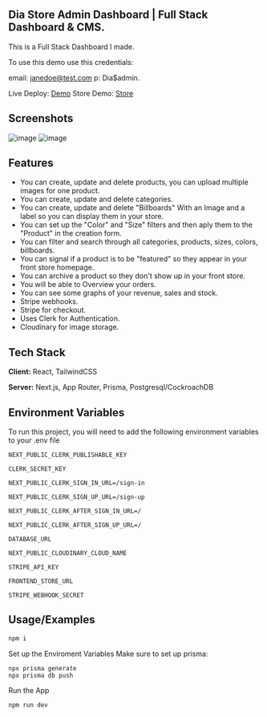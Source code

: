 ## Dia Store Admin Dashboard | Full Stack Dashboard & CMS.

This is a Full Stack Dashboard I made.

To use this demo use this credentials: 

email: janedoe@test.com
p: Dia$admin.

Live Deploy: [Demo](https://dia-ecommerce-pannel.vercel.app)
Store Demo: [Store](https://dia-store-website.vercel.app)
## Screenshots

![image](https://github.com/devgnox/dia-ecommerce-pannel/assets/34384738/76c26314-fcb3-41a6-8ee8-f0caa0c8b292)
![image](https://github.com/devgnox/dia-ecommerce-pannel/assets/34384738/928794ba-d216-43ce-8d1a-6a3b50f8ee6f)

## Features

- You can create, update and delete products, you can upload multiple images for one product.
- You can create, update and delete categories.
- You can create, update and delete "Billboards" With an Image and a label so you can display them in your store. 
- You can set up the "Color" and "Size" filters and then aply them to the "Product" in the creation form.
- You can filter and search through all categories, products, sizes, colors, billboards.
- You can signal if a product is to be "featured" so they appear in your front store homepage.
- You can archive a product so they don't show up in your front store.
- You will be able to Overview your orders.
- You can see some graphs of your revenue, sales and stock.
- Stripe webhooks.
- Stripe for checkout.
- Uses Clerk for Authentication.
- Cloudinary for image storage.

## Tech Stack

**Client:** React, TailwindCSS

**Server:** Next.js, App Router, Prisma, Postgresql/CockroachDB


## Environment Variables

To run this project, you will need to add the following environment variables to your .env file

`NEXT_PUBLIC_CLERK_PUBLISHABLE_KEY`

`CLERK_SECRET_KEY`

`NEXT_PUBLIC_CLERK_SIGN_IN_URL=/sign-in`

`NEXT_PUBLIC_CLERK_SIGN_UP_URL=/sign-up`

`NEXT_PUBLIC_CLERK_AFTER_SIGN_IN_URL=/`

`NEXT_PUBLIC_CLERK_AFTER_SIGN_UP_URL=/`

`DATABASE_URL`

`NEXT_PUBLIC_CLOUDINARY_CLOUD_NAME`

`STRIPE_API_KEY`

`FRONTEND_STORE_URL`

`STRIPE_WEBHOOK_SECRET`

## Usage/Examples

```javascript
npm i

```
Set up the Enviroment Variables Make sure to set up prisma:

```
npx prisma generate
npx prisma db push
```

Run the App
```
npm run dev
```


